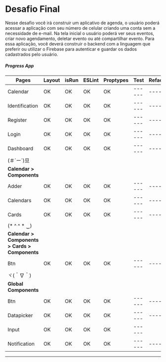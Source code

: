 # Desafio Final
Nesse desafio você irá construir um aplicativo de agenda, o usuário poderá acessar a aplicação com seu número de celular criando uma conta sem a necessidade de e-mail. Na tela inicial o usuário poderá ver seus eventos, criar novo agendamento, deletar evento ou até compartilhar evento. Para essa aplicação, você deverá construir o backend com a linguagem que preferir ou utilizar o Firebase para autenticar e guardar os dados cadastrados pelo usuário.

##### Progress App

| Pages | Layout | isRun | ESLint | Proptypes | Test | Refactoring | Animation |
| ------ | ------ | ------ | ------ | ------ | ------ | ------ |------ |
| Calendar | OK | OK | OK | OK | ------ | ------ |------ |
| Identification | OK | OK | OK | OK | ------ | ------ |------ |
| Register | OK | OK | OK | OK | ------ | ------ |------ |
| Login | OK | OK | OK | OK | ------ | ------ |------ |
| Dashboard | OK | OK | OK | OK | ------ | ------ |------ |
| (＃´ー´)旦 |  |  |  |  |  |  |
| **Calendar > Components** |  |  |  |  |  |  |
| Adder | OK | OK | OK | OK | ------ | ------ |------ |
| Calendars | OK | OK | OK | OK | ------ | ------ |------ |
| Cards | OK | OK | OK | OK | ------ | ------ |------ |
| (* ^ ^ * ‿)|  |  |  |  |  |  |
| **Calendar > Components > Cards > Components** |  |  |  |  |  |  |
| Btn | OK | OK | OK | OK | ------ | ------ |------ |
|   ヾ(＾∇＾) |  |  |  |  |  |  |
| **Global Components** |  |  |  |  |  |  |
| Btn | OK | OK | OK | OK | ------ | ------ |------ |
| Datapicker | OK | OK | OK | OK | ------ | ------ |------ |
| Input | OK | OK | OK | OK | ------ |
| Notification | OK | OK | OK | OK | ------ | ------ |------ |



----------------
